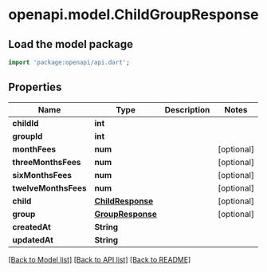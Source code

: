 # openapi.model.ChildGroupResponse

## Load the model package
```dart
import 'package:openapi/api.dart';
```

## Properties
Name | Type | Description | Notes
------------ | ------------- | ------------- | -------------
**childId** | **int** |  | 
**groupId** | **int** |  | 
**monthFees** | **num** |  | [optional] 
**threeMonthsFees** | **num** |  | [optional] 
**sixMonthsFees** | **num** |  | [optional] 
**twelveMonthsFees** | **num** |  | [optional] 
**child** | [**ChildResponse**](ChildResponse.md) |  | [optional] 
**group** | [**GroupResponse**](GroupResponse.md) |  | [optional] 
**createdAt** | **String** |  | 
**updatedAt** | **String** |  | 

[[Back to Model list]](../README.md#documentation-for-models) [[Back to API list]](../README.md#documentation-for-api-endpoints) [[Back to README]](../README.md)


